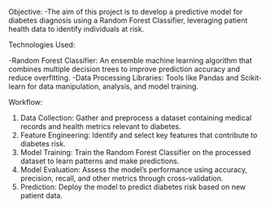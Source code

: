 Objective:
-The aim of this project is to develop a predictive model for diabetes diagnosis using a Random Forest Classifier, leveraging patient health data to identify individuals at risk.

Technologies Used:

-Random Forest Classifier: An ensemble machine learning algorithm that combines multiple decision trees to improve prediction accuracy and reduce overfitting.
-Data Processing Libraries: Tools like Pandas and Scikit-learn for data manipulation, analysis, and model training.

Workflow:
1. Data Collection: Gather and preprocess a dataset containing medical records and health metrics relevant to diabetes.
2. Feature Engineering: Identify and select key features that contribute to diabetes risk.
3. Model Training: Train the Random Forest Classifier on the processed dataset to learn patterns and make predictions.
4. Model Evaluation: Assess the model’s performance using accuracy, precision, recall, and other metrics through cross-validation.
5. Prediction: Deploy the model to predict diabetes risk based on new patient data.
